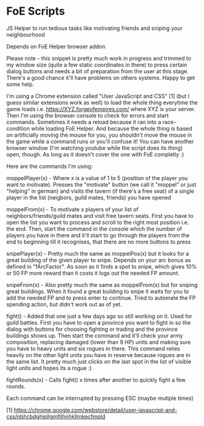 # FoE Scripts
JS Helper to run tedious tasks like motivating friends and sniping your neighbourhood

Depends on FoE Helper browser addon

Please note - this snippet is pretty much work in progress and trimmed to my window size (quite a few static coordinates in there) to press certain dialog buttons and needs a bit of preparation from the user at this stage. There's a good chance it'll have problems on others systems. Happy to get some help.

I'm using a Chrome extension called "User JavaScript and CSS" [1] (but I guess similar extensions work as well) to load the whole thing everytime the game loads i.e. https://XYZ.forgeofempires.com/ where XYZ is your server. Then I'm using the browser console to check for errors and start commands. Sometimes it needs a reload because it ran into a race-condition while loading FoE Helper. And because the whole thing is based on artificially moving the mouse for you, you shouldn't move the mouse in the game while a command runs or you'll confuse it! You can have another browser window (I'm watching youtube while the script does its thing) open, though. As long as it doesn't cover the one with FoE completly :)

Here are the commands I'm using:

moppelPlayer(x) - Where x is a value of 1 to 5 (position of the player you want to motivate). Presses the "motivate" button (we call it "moppel" or just "helping" in german) and visits the tavern (if there's a free seat) of a single player in the list (neigbors, guild mates, friends) you have opened

moppelFrom(x) - To motivate x players of your list of neighbors/friends/guild mates and visit free tavern seats. First you have to open the list you want to process and scroll to the right most position i.e. the end. Then, start the command in the console which the number of players you have in there and it'll start to go through the players from the end to beginning till it recognises, that there are no more buttons to press

snipePlayer(x) - Pretty much the same as moppelPos(x) but it looks for a great building of the given player to snipe. Depends on your arc bonus as defined in "fArcFactor". As soon as it finds a spot to snipe, which gives 10% or 50 FP more reward than it costs it logs out the needed FP amount.

snipeFrom(x) - Also pretty much the same as moppelFrom(x) but for sniping great buildings. When it found a great building to snipe it waits for you to add the needed FP and to press enter to continue. Tried to automate the FP spending action, but didn't work out as of yet.

fight() - Added that one just a few days ago so still working on it. Used for guild battles. First you have to open a province you want to fight in so the dialog with buttons for choosing fighting or trading and the province buildings shows up. Then start the command and it'll check your army composition, replacing damaged (lower than 9 HP) units and making sure you have to heavy units and six rogues in there. This command relies heavily on the other light units you have in reserve because rogues are in the same list. It pretty much just clicks on the last spot in the list of visible light units and hopes its a rogue :)

fightRounds(x) - Calls fight() x times after another to quickly fight a few rounds.

Each command can be interrupted by pressing ESC (maybe mutiple times) 

[1] https://chrome.google.com/webstore/detail/user-javascript-and-css/nbhcbdghjpllgmfilhnhkllmkecfmpld
